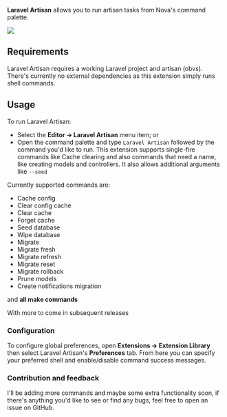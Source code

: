 **Laravel Artisan** allows you to run artisan tasks from Nova's command palette.

<!--
🎈 It can also be helpful to include a screenshot or GIF showing your extension in action:
-->

![](https://nova.app/images/en/dark/editor.png)

## Requirements

Laravel Artisan requires a working Laravel project and artisan (obvs).
There's currently no external dependencies as this extension simply runs shell commands.

## Usage

<!--
🎈 If users will interact with your extension manually, describe those options:
-->

To run Laravel Artisan:

- Select the **Editor → Laravel Artisan** menu item; or
- Open the command palette and type `Laravel Artisan` followed by the command you'd like to run. This extension supports single-fire commands like Cache clearing and also commands that need a name, like creating models and controllers. It also allows additional arguments like `--seed`

Currently supported commands are:

- Cache config
- Clear config cache
- Clear cache
- Forget cache
- Seed database
- Wipe database
- Migrate
- Migrate fresh
- Migrate refresh
- Migrate reset
- Migrate rollback
- Prune models
- Create notifications migration

and **all make commands**

With more to come in subsequent releases

### Configuration

<!--
🎈 If your extension offers global- or workspace-scoped preferences, consider pointing users toward those settings. For example:
-->

To configure global preferences, open **Extensions → Extension Library** then select Laravel Artisan's **Preferences** tab. From here you can specify your preferred shell and enable/disable command success messages.

<!-- You can also configure preferences on a per-project basis in **Project → Project Settings...** -->

### Contribution and feedback

I'll be adding more commands and maybe some extra functionality soon, if there's anything you'd like to see or find any bugs, feel free to open an issue on GitHub.
